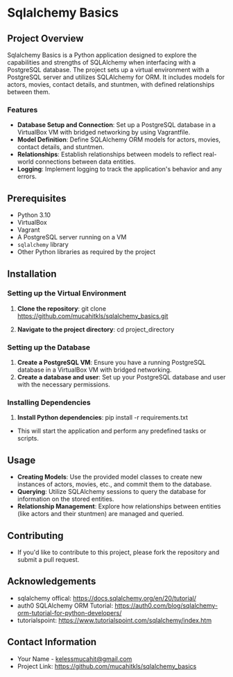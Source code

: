 # Sqlalchemy Basics 

## Project Overview
Sqlalchemy Basics is a Python application designed to explore the capabilities and strengths of SQLAlchemy when interfacing with a PostgreSQL database. The project sets up a virtual environment with a PostgreSQL server and utilizes SQLAlchemy for ORM. It includes models for actors, movies, contact details, and stuntmen, with defined relationships between them.

### Features
- **Database Setup and Connection**: Set up a PostgreSQL database in a VirtualBox VM with bridged networking by using Vagrantfile.
- **Model Definition**: Define SQLAlchemy ORM models for actors, movies, contact details, and stuntmen.
- **Relationships**: Establish relationships between models to reflect real-world connections between data entities.
- **Logging**: Implement logging to track the application's behavior and any errors.

## Prerequisites
- Python 3.10
- VirtualBox
- Vagrant
- A PostgreSQL server running on a VM
- `sqlalchemy` library
- Other Python libraries as required by the project

## Installation

### Setting up the Virtual Environment
1. **Clone the repository**:
git clone https://github.com/mucahitkls/sqlalchemy_basics.git

2. **Navigate to the project directory**:
cd project_directory


### Setting up the Database
1. **Create a PostgreSQL VM**: Ensure you have a running PostgreSQL database in a VirtualBox VM with bridged networking.
2. **Create a database and user**: Set up your PostgreSQL database and user with the necessary permissions.

### Installing Dependencies
1. **Install Python dependencies**:
pip install -r requirements.txt

- This will start the application and perform any predefined tasks or scripts.

## Usage
- **Creating Models**: Use the provided model classes to create new instances of actors, movies, etc., and commit them to the database.
- **Querying**: Utilize SQLAlchemy sessions to query the database for information on the stored entities.
- **Relationship Management**: Explore how relationships between entities (like actors and their stuntmen) are managed and queried.

## Contributing
- If you'd like to contribute to this project, please fork the repository and submit a pull request.

## Acknowledgements
- sqlalchemy offical: https://docs.sqlalchemy.org/en/20/tutorial/
- auth0 SQLAlchemy ORM Tutorial: https://auth0.com/blog/sqlalchemy-orm-tutorial-for-python-developers/
- tutorialspoint: https://www.tutorialspoint.com/sqlalchemy/index.htm

## Contact Information
- Your Name - kelessmucahit@gmail.com
- Project Link: https://github.com/mucahitkls/sqlalchemy_basics

